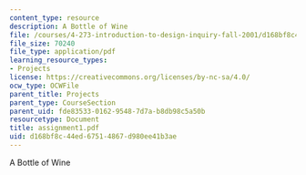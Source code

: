 ```yaml
---
content_type: resource
description: A Bottle of Wine
file: /courses/4-273-introduction-to-design-inquiry-fall-2001/d168bf8c44ed67514867d980ee41b3ae_assignment1.pdf
file_size: 70240
file_type: application/pdf
learning_resource_types:
- Projects
license: https://creativecommons.org/licenses/by-nc-sa/4.0/
ocw_type: OCWFile
parent_title: Projects
parent_type: CourseSection
parent_uid: fde83533-0162-9548-7d7a-b8db98c5a50b
resourcetype: Document
title: assignment1.pdf
uid: d168bf8c-44ed-6751-4867-d980ee41b3ae
---
```

A Bottle of Wine